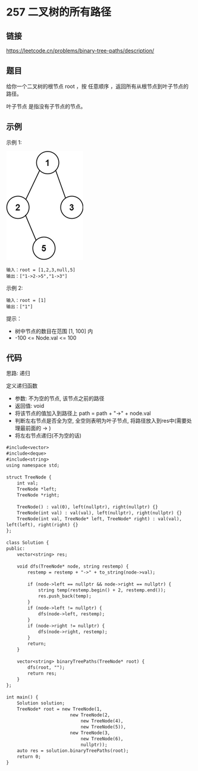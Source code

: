 # 257 二叉树的所有路径
## 链接
https://leetcode.cn/problems/binary-tree-paths/description/

## 题目 
给你一个二叉树的根节点 root ，按 任意顺序 ，返回所有从根节点到叶子节点的路径。

叶子节点 是指没有子节点的节点。

## 示例
示例 1:

![](img/18example.jpg)
```
输入：root = [1,2,3,null,5]
输出：["1->2->5","1->3"]
```
示例 2:
```
输入：root = [1]
输出：["1"]
```

提示：

- 树中节点的数目在范围 [1, 100] 内
- -100 <= Node.val <= 100

## 代码
思路: 递归

定义递归函数
- 参数: 不为空的节点, 该节点之前的路径
- 返回值: void
- 将该节点的值加入到路径上 path = path + "->" + node.val
- 判断左右节点是否全为空, 全空则表明为叶子节点, 将路径放入到res中(需要处理最前面的 -> )
- 将左右节点递归(不为空的话)

```
#include<vector>
#include<deque>
#include<string>
using namespace std;

struct TreeNode {
	int val;
	TreeNode *left;
	TreeNode *right;
	
	TreeNode() : val(0), left(nullptr), right(nullptr) {}
	TreeNode(int val) : val(val), left(nullptr), right(nullptr) {}
	TreeNode(int val, TreeNode* left, TreeNode* right) : val(val), left(left), right(right) {}
};
	
class Solution {
public:
	vector<string> res;
	
	void dfs(TreeNode* node, string restemp) {
		restemp = restemp + "->" + to_string(node->val);
		
		if (node->left == nullptr && node->right == nullptr) {
			string temp(restemp.begin() + 2, restemp.end());
			res.push_back(temp);
		}
		if (node->left != nullptr) {
			dfs(node->left, restemp);
		}
		if (node->right != nullptr) {
			dfs(node->right, restemp);
		}
		return;
	}
	
    vector<string> binaryTreePaths(TreeNode* root) {
		dfs(root, "");
		return res;
    }
};

int main() {
	Solution solution;
	TreeNode* root = new TreeNode(1, 
					 	new TreeNode(2,
						 	new TreeNode(4),
							new TreeNode(5)),
					 	new TreeNode(3,
					 		new TreeNode(6),
							nullptr));
	auto res = solution.binaryTreePaths(root);
	return 0;
}
```